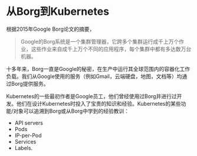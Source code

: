 # 从Borg到Kubernetes

根据2015年Google Borg论文的摘要，

> Google的Borg系统是一个集群管理器，它跨多个集群运行成千上万个作业，这些作业来自成千上万个不同的应用程序，每个集群中都有多达数万台机器。

十多年来，Borg一直是Google的秘密，在生产中运行其全球范围内的容器化工作负载。我们从Google使用的服务（例如Gmail，云端硬盘，地图，文档等）均通过Borg提供服务。

Kubernetes的一些最初作者是Google员工，他们曾经使用过Borg并进行过开发。他们在设计Kubernetes时投入了宝贵的知识和经验。Kubernetes的某些功能/对象可以追溯到Borg或从Borg中学到的经验教训：

* API servers
* Pods
* IP-per-Pod
* Services
* Labels.




